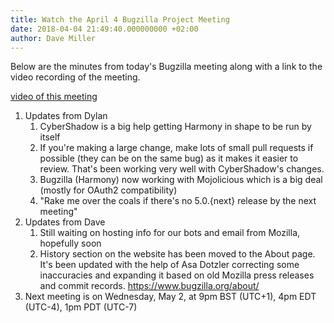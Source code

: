 ```yaml
---
title: Watch the April 4 Bugzilla Project Meeting
date: 2018-04-04 21:49:40.000000000 +02:00
author: Dave Miller
---
```

Below are the minutes from today's Bugzilla meeting along with a link to
the video recording of the meeting.

[video of this
meeting](https://air.mozilla.org/bugzilla-project-meeting-20180404/)

1.  Updates from Dylan
    1.  CyberShadow is a big help getting Harmony in shape to be run by
        itself
    2.  If you're making a large change, make lots of small pull
        requests if possible (they can be on the same bug) as it makes
        it easier to review. That's been working very well with
        CyberShadow's changes.
    3.  Bugzilla (Harmony) now working with Mojolicious which is a big
        deal (mostly for OAuth2 compatibility)
    4.  "Rake me over the coals if there's no 5.0.{next} release by the
        next meeting"
2.  Updates from Dave
    1.  Still waiting on hosting info for our bots and email from
        Mozilla, hopefully soon
    2.  History section on the website has been moved to the About page.
        It's been updated with the help of Asa Dotzler correcting some
        inaccuracies and expanding it based on old Mozilla press
        releases and commit records. <https://www.bugzilla.org/about/>
3.  Next meeting is on Wednesday, May 2, at 9pm BST (UTC+1), 4pm EDT
    (UTC-4), 1pm PDT (UTC-7)
